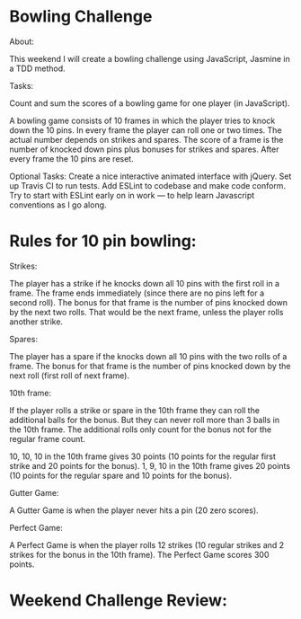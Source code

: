 # Bowling Challenge

About:

This weekend I will create a bowling challenge using JavaScript, Jasmine in a TDD method. 

Tasks:

Count and sum the scores of a bowling game for one player (in JavaScript).

A bowling game consists of 10 frames in which the player tries to knock down the 10 pins. 
In every frame the player can roll one or two times. The actual number depends on strikes and spares. 
The score of a frame is the number of knocked down pins plus bonuses for strikes and spares. 
After every frame the 10 pins are reset.

Optional Tasks:
Create a nice interactive animated interface with jQuery.
Set up Travis CI to run tests.
Add ESLint to codebase and make code conform.
Try to start with ESLint early on in work — to help learn Javascript conventions as I go along.

# Rules for 10 pin bowling:

Strikes:

The player has a strike if he knocks down all 10 pins with the first roll in a frame. 
The frame ends immediately (since there are no pins left for a second roll). 
The bonus for that frame is the number of pins knocked down by the next two rolls. 
That would be the next frame, unless the player rolls another strike.

Spares:

The player has a spare if the knocks down all 10 pins with the two rolls of a frame. 
The bonus for that frame is the number of pins knocked down by the next roll (first roll of next frame).

10th frame:

If the player rolls a strike or spare in the 10th frame they can roll the additional balls for the bonus. 
But they can never roll more than 3 balls in the 10th frame. The additional rolls only count for the bonus not for the regular frame count.

10, 10, 10 in the 10th frame gives 30 points (10 points for the regular first strike and 20 points for the bonus).
1, 9, 10 in the 10th frame gives 20 points (10 points for the regular spare and 10 points for the bonus).

Gutter Game:

A Gutter Game is when the player never hits a pin (20 zero scores).

Perfect Game:

A Perfect Game is when the player rolls 12 strikes (10 regular strikes and 2 strikes for the bonus in the 10th frame). 
The Perfect Game scores 300 points.

# Weekend Challenge Review:

